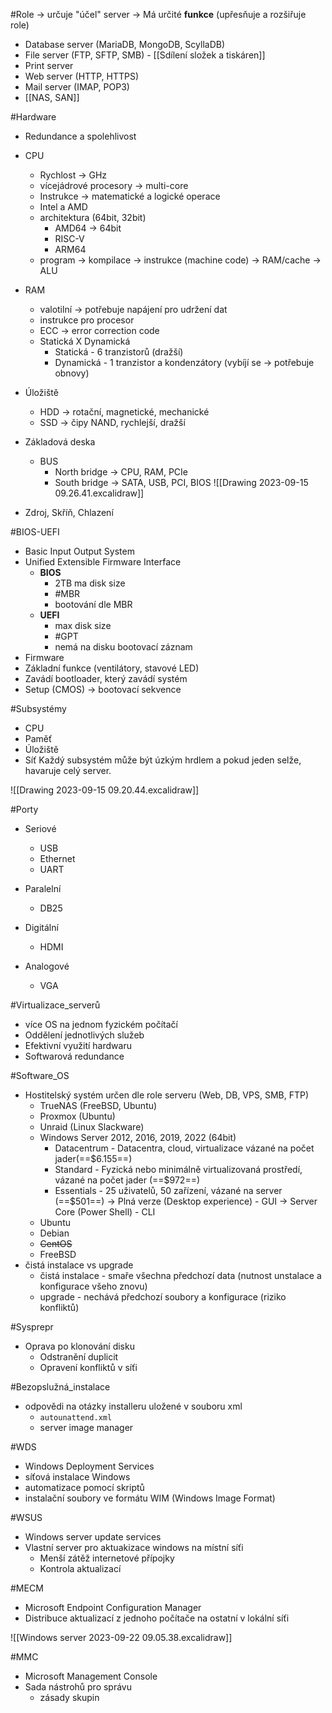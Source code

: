 #Role
-> určuje "účel" server
-> Má určité **funkce** (upřesňuje a rozšiřuje role)
- Database server (MariaDB, MongoDB, ScyllaDB)
- File server (FTP, SFTP, SMB) - [[Sdílení složek a tiskáren]]
- Print server
- Web server (HTTP, HTTPS)
- Mail server (IMAP, POP3)
- [[NAS, SAN]]

#Hardware
- Redundance a spolehlivost

- CPU
	- Rychlost -> GHz
	- vícejádrové procesory -> multi-core
	- Instrukce -> matematické a logické operace
	- Intel a AMD
	- architektura (64bit, 32bit)
		- AMD64 -> 64bit
		- RISC-V
		- ARM64
	- program -> kompilace -> instrukce (machine code) -> RAM/cache -> ALU

- RAM
	- valotilní -> potřebuje napájení pro udržení dat 
	- instrukce pro procesor
	- ECC -> error correction code
	- Statická X Dynamická
		- Statická - 6 tranzistorů (dražší)
		- Dynamická - 1 tranzistor a kondenzátory (vybíjí se -> potřebuje obnovy)

- Úložiště
	- HDD -> rotační, magnetické, mechanické
	- SSD -> čipy NAND, rychlejší, dražší

- Základová deska
	- BUS
		- North bridge -> CPU, RAM, PCIe
		- South bridge -> SATA, USB, PCI, BIOS
		![[Drawing 2023-09-15 09.26.41.excalidraw]]

- Zdroj, Skříň, Chlazení

#BIOS-UEFI
- Basic Input Output System
- Unified Extensible Firmware Interface
	- **BIOS**
		- 2TB ma disk size
		- #MBR
		- bootování dle MBR
	- **UEFI**
		- max disk size 
		- #GPT 
		- nemá na disku bootovací záznam
- Firmware
- Základní funkce (ventilátory, stavové LED)
- Zavádí bootloader, který zavádí systém
- Setup (CMOS) -> bootovací sekvence

#Subsystémy
- CPU
- Paměť
- Úložiště
- Síť
Každý subsystém může být úzkým hrdlem a pokud jeden selže, havaruje celý server.

![[Drawing 2023-09-15 09.20.44.excalidraw]]


#Porty
- Seriové
	- USB
	- Ethernet
	- UART

- Paralelní
	- DB25

- Digitální
	- HDMI

- Analogové
	- VGA

#Virtualizace_serverů
- více OS na jednom fyzickém počítačí
- Oddělení jednotlivých služeb
- Efektivní využití hardwaru
- Softwarová redundance

#Software_OS
- Hostitelský systém určen dle role serveru (Web, DB, VPS, SMB, FTP)
	- TrueNAS (FreeBSD, Ubuntu)
	- Proxmox (Ubuntu)
	- Unraid (Linux Slackware)
	- Windows Server 2012, 2016, 2019, 2022 (64bit)
		- Datacentrum - Datacentra, cloud, virtualizace vázané na počet jader(==$6.155==)
		- Standard - Fyzická nebo minimálně virtualizovaná prostředí, vázané na počet jader (==$972==)
		- Essentials - 25 uživatelů, 50 zařízení, vázané na server (==$501==)
		-> Plná verze  (Desktop experience) - GUI
		-> Server Core (Power Shell) - CLI
	- Ubuntu
	- Debian
	- ~~CentOS~~
	- FreeBSD
- čistá instalace vs upgrade
	- čistá instalace - smaře všechna předchozí data (nutnost unstalace a konfigurace všeho znovu)
	- upgrade - nechává předchozí soubory a konfigurace (riziko konfliktů)

#Sysprepr 
- Oprava po klonování disku
	- Odstranění duplicit
	- Opravení konfliktů v síťi

#Bezopslužná_instalace
- odpovědi na otázky installeru uložené v souboru xml
	- `autounattend.xml`
	- server image manager

#WDS
- Windows Deployment Services
- síťová instalace Windows
- automatizace pomocí skriptů
- instalační soubory ve formátu WIM (Windows Image Format)

#WSUS
- Windows server update services
- Vlastní server pro aktuakizace windows na místní síťi
	- Menší zátěž internetové přípojky
	- Kontrola aktualizací

#MECM
- Microsoft Endpoint Configuration Manager
- Distribuce aktualizací z jednoho počítače na ostatní v lokální síťi

![[Windows server 2023-09-22 09.05.38.excalidraw]]

#MMC
- Microsoft Management Console
- Sada nástrohů pro správu
	- zásady skupin